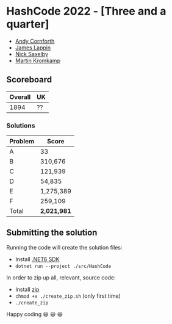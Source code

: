 # HashCode 2022 - [Three and a quarter]

- [Andy Cornforth](https://github.com/andycornforth)
- [James Lappin](https://github.com/James-Lappin)
- [Nick Saxelby](https://github.com/nsaxelby)
- [Martin Kromkamp](https://github.com/mkromkamp)

## Scoreboard

|Overall|UK|
|---|---|
|1894|??|

### Solutions

|Problem|Score|
|---|---|
|A|33|
|B|310,676|
|C|121,939|
|D|54,835|
|E|1,275,389|
|F|259,109|
|Total|**2,021,981**|

## Submitting the solution

Running the code will create the solution files:
- Install [.NET6 SDK]()
- `dotnet run --project ./src/HashCode`

In order to zip up all, relevant, source code:
- Install [zip]()
- `chmod +x ./create_zip.sh` (only first time)
- `./create_zip`

Happy coding 😃 😃 😃
